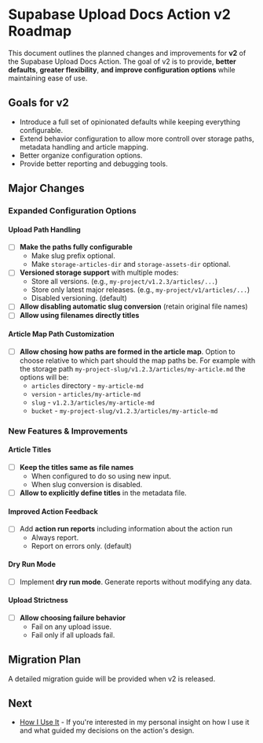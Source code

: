 # Supabase Upload Docs Action v2 Roadmap

This document outlines the planned changes and improvements for **v2** of the
Supabase Upload Docs Action. The goal of v2 is to provide, **better defaults**,
**greater flexibility**, **and improve configuration options** while maintaining
ease of use.

## Goals for v2

- Introduce a full set of opinionated defaults while keeping everything
  configurable.
- Extend behavior configuration to allow more controll over storage paths,
  metadata handling and article mapping.
- Better organize configuration options.
- Provide better reporting and debugging tools.

## Major Changes

### Expanded Configuration Options

#### Upload Path Handling

- [ ] **Make the paths fully configurable**
  - Make slug prefix optional.
  - Make `storage-articles-dir` and `storage-assets-dir` optional.
- [ ] **Versioned storage support** with multiple modes:
  - Store all versions. (e.g., `my-project/v1.2.3/articles/...`)
  - Store only latest major releases. (e.g., `my-project/v1/articles/...`)
  - Disabled versioning. (default)
- [ ] **Allow disabling automatic slug conversion** (retain original file names)
- [ ] **Allow using filenames directly titles**

#### Article Map Path Customization

- [ ] **Allow chosing how paths are formed in the article map**. Option to
      choose relative to which part should the map paths be. For example with
      the storage path `my-project-slug/v1.2.3/articles/my-article.md` the
      options will be:
  - `articles` directory - `my-article-md`
  - `version` - `articles/my-article-md`
  - `slug` - `v1.2.3/articles/my-article-md`
  - `bucket` - `my-project-slug/v1.2.3/articles/my-article-md`

### New Features & Improvements

#### Article Titles

- [ ] **Keep the titles same as file names**
  - When configured to do so using new input.
  - When slug conversion is disabled.
- [ ] **Allow to explicitly define titles** in the metadata file.

#### Improved Action Feedback

- [ ] Add **action run reports** including information about the action run
  - Always report.
  - Report on errors only. (default)

#### Dry Run Mode

- [ ] Implement **dry run mode**. Generate reports without modifying any data.

#### Upload Strictness

- [ ] **Allow choosing failure behavior**
  - Fail on any upload issue.
  - Fail only if all uploads fail.

## Migration Plan

A detailed migration guide will be provided when v2 is released.

## Next

- [How I Use It](./08-how-i-use-it.md) - If you're interested in my personal
  insight on how I use it and what guided my decisions on the action's design.
